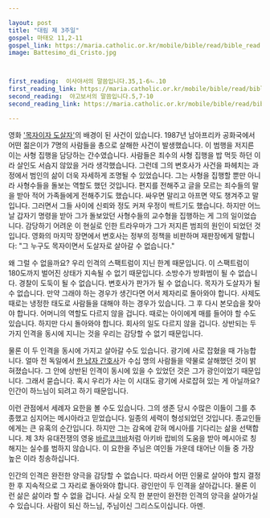```yaml
---

layout: post
title: "대림 제 3주일"
gospel: 마태오 11,2-11
gospel_link: https://maria.catholic.or.kr/mobile/bible/read/bible_read.asp?m=2&n=147&p=11
image: Battesimo_di_Cristo.jpg



first_reading:  이사야서의 말씀입니다.35,1-6ㄴ.10
first_reading_link: https://maria.catholic.or.kr/mobile/bible/read/bible_read.asp?m=1&n=133&p=37
second_reading:  야고보서의 말씀입니다.5,7-10
second_reading_link: https://maria.catholic.or.kr/mobile/bible/read/bible_read.asp?m=2&n=152&p=8

---
```


영화 <a href="https://www.imdb.com/title/tt4627352/">'목자이자 도살자'</a>의 
배경이 된 사건이 있습니다. 
1987년 남아프리카 공화국에서 어떤 젊은이가 
7명의 사람들을 총으로 살해한 사건이 발생했습니다. 
이 범행을 저지른 이는 사형 집행을 담당하는 간수였습니다. 
사람들은 죄수의 사형 집행을 밥 먹듯 하던 이라 
살인도 서슴지
않았을 거라 생각했습니다.
그런데 그의 변호사가 사건을 파헤치는 과정에서 
범인의 삶이 더욱 자세하게 조명될 수 있었습니다. 
그는 사형을 집행할 뿐만 아니라 
사형수들을 돌보는 역할도 했던 것입니다. 
편지를 전해주고 글을 모르는 죄수들의 말을 받아 적어 
가족들에게 전해주기도 했습니다. 
싸우면 말리고 아프면 약도 챙겨주고 말입니다. 
그러면서 그들 사이에 신뢰와 정도 커져 
우정이 싹트기도 했습니다.
하지만 어느 날 갑자기 명령을 받아 
그가 돌보았던 사형수들의 교수형을 집행하는 게 
그의 일이었습니다. 
감당하기 어려운 이 현실로 인한 트라우마가 
그가 저지른 범죄의 원인이 되었던 것입니다.
영화의 마지막 장면에서 변호사는 
정부의 정책을 비판하며 재판장에게 말합니다: 
"그 누구도 목자이면서 도살자로 살아갈 수 없습니다."

왜 그럴 수 없을까요? 
우리 인격의 스팩트럼이 지닌 한계 때문입니다.
이 스팩트럼이 180도까지 벌어진 상태가 
지속될 수 없기 때문입니다.
소방수가 방화범이 될 수 없습니다. 
경찰이 도둑이 될 수 없습니다.
변호사가 판가가 될 수 없습니다.
목자가 도살자가 될 수 없습니다. 
만약 그래야 하는 경우가 생긴다면 
어서 제자리로 돌아와야 합니다.
사제도 때로는 냉정한 태도로 사람들을 대해야 하는 
경우가 있습니다.
그 후 다시 본모습을 찾아야 합니다. 
어머니의 역할도 다르지 않을 겁니다. 
때로는 아이에게 매를 들어야 할 수도 있습니다. 
하지만 다시 돌아와야 합니다. 
회사의 일도 다르지 않을 겁니다. 
상반되는 두 가지 인격을 동시에 지니는 것을 
우리는 감당할 수 없기 때문입니다.

물론 이 두 인격을 동시에 가지고 살아갈 수도 있습니다. 
광기에 사로 잡혔을 때 가능합니다.
얼마 전 독일에서 
<a href="https://en.wikipedia.org/wiki/Niels_H%C3%B6gel">한 남자 간호사</a>가 
수십 명의 사람들을 약물로 살해했던 것이 밝혀졌습니다. 
그 안에 상반된 인격이 동시에 있을 수 있었던 것은 
그가 광인이었기 때문입니다.
그래서 묻습니다.
혹시 우리가 사는 이 시대도 광기에 사로잡혀 있는 게 아닐까요?
인간이 하느님이 되려고 하기 때문입니다.

이런 관점에서 세례자 요한을 볼 수도 있습니다. 
그의 생존 당시 수많은 이들이 그를 추종했고 
심지어는 메시아라고 믿었습니다.
일종의 세력이 형성되었던 것입니다. 
종교인들에게는 큰 유혹의 순간입니다.
하지만 그는 감옥에 갇혀 메시아를 기다리는 삶을 선택합니다.
제 3차 유대전쟁의 영웅 
<a href="https://ko.wikipedia.org/wiki/%EB%B0%94%EB%A5%B4_%EC%BD%94%ED%81%AC%EB%B0%94%EC%9D%98_%EB%82%9C">바르코크바</a>처럼 
아키바 랍비의 도움을 받아 메시아로 칭해지는 실수를 범하지 않습니다. 
이 요한을 주님은 여인들 가운데 태어난
이들 중 가장 높은 이라 칭송하십니다.

인간의 인격은 완전한 양극을 감당할 수 없습니다. 
따라서 어떤 인물로
살아야 할지 결정한 후 지속적으로 그 자리로 돌아와야 합니다. 
광인만이 두 인격을 살아갑니다. 
물론 이런 삶은 삶이라 할 수 없을 겁니다.
사실 오직 한 분만이 완전한 인격의 양극을 살아가실 수 있습니다.
사람이 되신 하느님, 주님이신 그리스도이십니다. 아멘.
